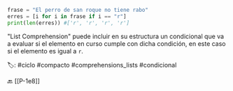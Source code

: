 ```python title:LCCondicionales.py
frase = "El perro de san roque no tiene rabo"
erres = [i for i in frase if i == "r"]
print(len(erres)) #['r', 'r', 'r', 'r']
```

"List Comprehension" puede incluir en su estructura un condicional que va a evaluar si el elemento en curso cumple con dicha condición, en este caso si el elemento es igual a `r`.

🏷️:  #ciclo #compacto #comprehensions_lists #condicional

🔙 [[P-1e8]]